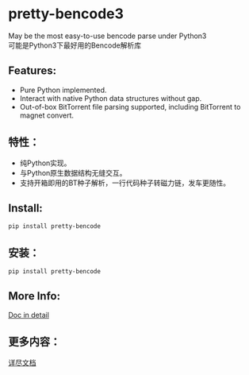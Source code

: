 # pretty-bencode3 

May be the most easy-to-use bencode parse under Python3<br>
可能是Python3下最好用的Bencode解析库

## Features:

* Pure Python implemented.
* Interact with native Python data structures without gap.
* Out-of-box BitTorrent file parsing supported, including BitTorrent to magnet convert.

## 特性：

* 纯Python实现。
* 与Python原生数据结构无缝交互。
* 支持开箱即用的BT种子解析，一行代码种子转磁力链，发车更随性。

## Install:

```
pip install pretty-bencode
```

## 安装：

```
pip install pretty-bencode
```

## More Info:

[Doc in detail](doc/EN.MD)

## 更多内容：

[详尽文档](doc/CN-ZH.MD)


